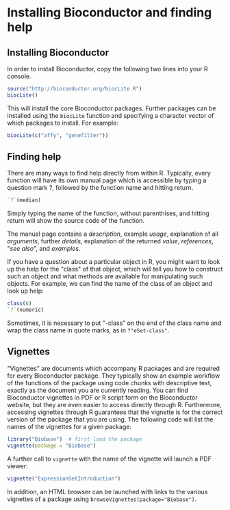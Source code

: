# Installing Bioconductor and finding help

## Installing Bioconductor

In order to install Bioconductor, copy the following two lines into your R console.


```r
source("http://bioconductor.org/biocLite.R")
biocLite()
```


This will install the core Bioconductor packages. Further packages can be installed using the `biocLite` function and specifying a character vector of which packages to install. For example:


```r
biocLite(c("affy", "genefilter"))
```


## Finding help

There are many ways to find help directly from within R. Typically, every function will have its own manual page which is accessible by typing a question mark ?, followed by the function name and hitting return.


```r
`?`(median)
```


Simply typing the name of the function, without parenthises, and hitting return will show the source code of the function.

The manual page contains a *description*, example *usage*, explanation of all *arguments*, further *details*, explanation of the returned *value*, *references*, "*see also*", and *examples*.

If you have a question about a particular object in R, you might want to look up the help for the "class" of that object, which will tell you how to construct such an object and what methods are available for manipulating such objects. For example, we can find the name of the class of an object and look up help:


```r
class(6)
`?`(numeric)
```


Sometimes, it is necessary to put "-class" on the end of the class name and wrap the class name in quote marks, as in `?"eSet-class"`.

## Vignettes

"Vignettes" are documents which accompany R packages and are required for every Bioconductor package. They typically show an example workflow of the functions of the package using code chunks with descriptive text, exactly as the document you are currently reading. You can find Bioconductor vignettes in PDF or R script form on the Bioconductor website, but they are even easier to access directly through R. Furthermore, accessing vignettes through R guarantees that the vignette is for the correct version of the package that you are using. The following code will list the names of the vignettes for a given package:


```r
library("Biobase")  # first load the package
vignette(package = "Biobase")
```


A further call to `vignette` with the name of the vignette will launch a PDF viewer:


```r
vignette("ExpressionSetIntroduction")
```


In addition, an HTML browser can be launched with links to the various vignettes of a package using `browseVignettes(package="Biobase")`.

